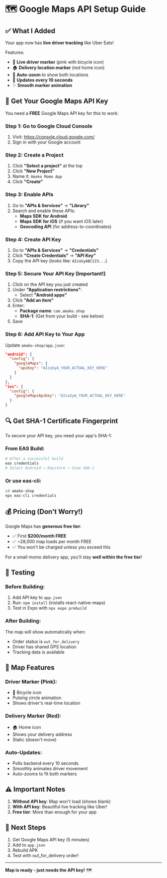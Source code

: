# 🗺️ Google Maps API Setup Guide

## ✅ What I Added

Your app now has **live driver tracking** like Uber Eats! 

Features:
- 🚴 **Live driver marker** (pink with bicycle icon)
- 🏠 **Delivery location marker** (red home icon)
- 📍 **Auto-zoom** to show both locations
- 🔄 **Updates every 10 seconds**
- ✨ **Smooth marker animation**

## 🔑 Get Your Google Maps API Key

You need a **FREE** Google Maps API key for this to work:

### Step 1: Go to Google Cloud Console
1. Visit: https://console.cloud.google.com/
2. Sign in with your Google account

### Step 2: Create a Project
1. Click **"Select a project"** at the top
2. Click **"New Project"**
3. Name it: `Amako Momo App`
4. Click **"Create"**

### Step 3: Enable APIs
1. Go to **"APIs & Services"** → **"Library"**
2. Search and enable these APIs:
   - **Maps SDK for Android**
   - **Maps SDK for iOS** (if you want iOS later)
   - **Geocoding API** (for address-to-coordinates)

### Step 4: Create API Key
1. Go to **"APIs & Services"** → **"Credentials"**
2. Click **"Create Credentials"** → **"API Key"**
3. Copy the API key (looks like: `AIzaSyABC123...`)

### Step 5: Secure Your API Key (Important!)
1. Click on the API key you just created
2. Under **"Application restrictions"**:
   - Select **"Android apps"**
3. Click **"Add an item"**
4. Enter:
   - **Package name**: `com.amako.shop`
   - **SHA-1**: (Get from your build - see below)
5. Save

### Step 6: Add API Key to Your App

Update `amako-shop/app.json`:

```json
"android": {
  "config": {
    "googleMaps": {
      "apiKey": "AIzaSyA_YOUR_ACTUAL_KEY_HERE"
    }
  }
},
"ios": {
  "config": {
    "googleMapsApiKey": "AIzaSyA_YOUR_ACTUAL_KEY_HERE"
  }
}
```

## 🔍 Get SHA-1 Certificate Fingerprint

To secure your API key, you need your app's SHA-1:

### From EAS Build:
```bash
# After a successful build
eas credentials
# Select Android → Keystore → View SHA-1
```

### Or use eas-cli:
```bash
cd amako-shop
npx eas-cli credentials
```

## 💰 Pricing (Don't Worry!)

Google Maps has **generous free tier**:
- ✅ First **$200/month FREE**
- ✅ ~28,000 map loads per month FREE
- ✅ You won't be charged unless you exceed this

For a small momo delivery app, you'll stay **well within the free tier**!

## 🧪 Testing

### Before Building:
1. Add API key to `app.json`
2. Run: `npm install` (installs react-native-maps)
3. Test in Expo with `npx expo prebuild`

### After Building:
The map will show automatically when:
- Order status is `out_for_delivery`
- Driver has shared GPS location
- Tracking data is available

## 🎨 Map Features

### Driver Marker (Pink):
- 🚴 Bicycle icon
- Pulsing circle animation
- Shows driver's real-time location

### Delivery Marker (Red):
- 🏠 Home icon  
- Shows your delivery address
- Static (doesn't move)

### Auto-Updates:
- Polls backend every 10 seconds
- Smoothly animates driver movement
- Auto-zooms to fit both markers

## ⚠️ Important Notes

1. **Without API key**: Map won't load (shows blank)
2. **With API key**: Beautiful live tracking like Uber!
3. **Free tier**: More than enough for your app

## 🚀 Next Steps

1. Get Google Maps API key (5 minutes)
2. Add to `app.json`
3. Rebuild APK
4. Test with out_for_delivery order!

---

**Map is ready - just needs the API key!** 🗺️

